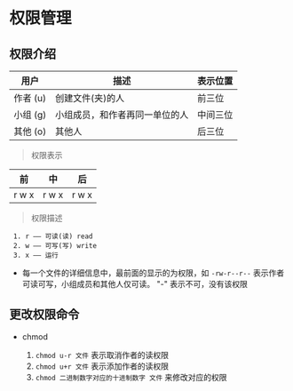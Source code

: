 # 权限管理

## 权限介绍

|用户|描述|表示位置|
|-|-|-|
|作者 (u)|创建文件(夹)的人|前三位|
|小组 (g)|小组成员，和作者再同一单位的人|中间三位|
|其他 (o)|其他人|后三位|

>权限表示

|前|中|后 |
|-|-|-|
|r w x|r w x|r w x|

>权限描述

     1. r —— 可读(读) read
     2. w —— 可写(写) write
     3. x —— 运行

- 每一个文件的详细信息中，最前面的显示的为权限，如
`-rw-r--r--` 表示作者可读可写，小组成员和其他人仅可读。 "-" 表示不可，没有该权限

## 更改权限命令

- chmod

    1. `chmod u-r 文件` 表示取消作者的读权限
    2. `chmod u+r 文件` 表示添加作者的读权限
    3. `chmod 二进制数字对应的十进制数字 文件` 来修改对应的权限
